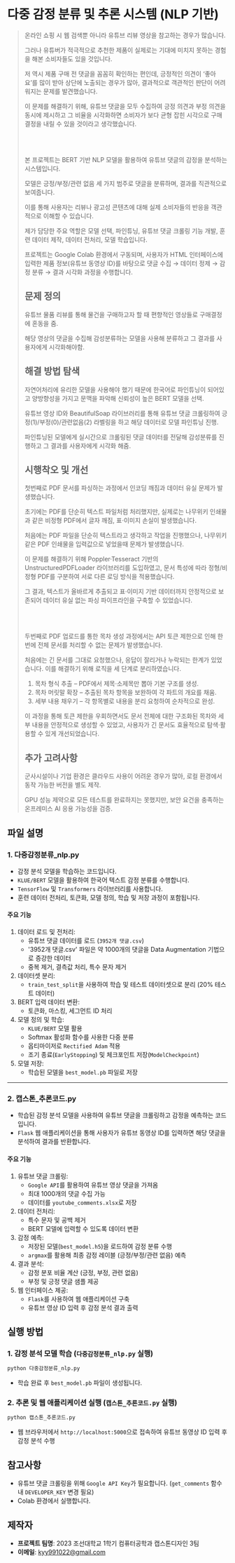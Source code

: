 # 다중 감정 분류 및 추론 시스템 (NLP 기반)

> 온라인 쇼핑 시 웹 검색뿐 아니라 유튜브 리뷰 영상을 참고하는 경우가 많습니다.
>
> 그러나 유튜버가 적극적으로 추천한 제품이 실제로는 기대에 미치지 못하는 경험을 해본 소비자들도 있을 것입니다.
>
> 저 역시 제품 구매 전 댓글을 꼼꼼히 확인하는 편인데, 긍정적인 의견이 ‘좋아요’를 많이 받아 상단에 노출되는 경우가 많아, 결과적으로 객관적인 판단이 어려워지는 문제를 발견했습니다.
>
> 이 문제를 해결하기 위해, 유튜브 댓글을 모두 수집하여 긍정 의견과 부정 의견을 동시에 제시하고 그 비율을 시각화하면 소비자가 보다 균형 잡힌 시각으로 구매 결정을 내릴 수 있을 것이라고 생각했습니다.
>
> <br><br>
>
> 본 프로젝트는 BERT 기반 NLP 모델을 활용하여 유튜브 댓글의 감정을 분석하는 시스템입니다.
>
> 모델은 긍정/부정/관련 없음 세 가지 범주로 댓글을 분류하며, 결과를 직관적으로 보여줍니다.
>
> 이를 통해 사용자는 리뷰나 광고성 콘텐츠에 대해 실제 소비자들의 반응을 객관적으로 이해할 수 있습니다.
>
> 제가 담당한 주요 역할은 모델 선택, 파인튜닝, 유튜브 댓글 크롤링 기능 개발, 훈련 데이터 제작, 데이터 전처리, 모델 학습입니다.
>
> 프로젝트는 Google Colab 환경에서 구동되며, 사용자가 HTML 인터페이스에 입력한 제품 정보(유튜브 동영상 ID)를 바탕으로 댓글 수집 → 데이터 정제 → 감정 분류 → 결과 시각화 과정을 수행합니다.
> 
> ## 문제 정의
> 유튜브 물품 리뷰를 통해 물건을 구매하고자 할 때 편향적인 영상들로 구매결정에 혼동을 줌.
> 
> 해당 영상의 댓글을 수집해 감성분류하는 모델을 사용해 분류하고 그 결과를 사용자에게 시각화해야함.
> ## 해결 방법 탐색
> 자연어처리에 유리한 모델을 사용해야 했기 때문에 한국어로 파인튜닝이 되어있고 양방향성을 가지고 문맥을 파악해 신뢰성이 높은 BERT 모델을 선택. 
> 
> 유튜브 영상 ID와 BeautifulSoap 라이브러리를 통해 유튜브 댓글 크롤링하여 긍정(1)/부정(0)/관련없음(2) 라벨링을 하고 해당 데이터로 모델 파인튜닝 진행.
> 
> 파인튜닝된 모델에게 실시간으로 크롤링된 댓글 데이터를 전달해 감성분류를 진행하고 그 결과를 사용자에게 시각화 해줌.
> ## 시행착오 및 개선
> 첫번째로 PDF 문서를 파싱하는 과정에서 인코딩 깨짐과 데이터 유실 문제가 발생했습니다.
>
> 초기에는 PDF를 단순히 텍스트 파일처럼 처리했지만, 실제로는 나무위키 인쇄물과 같은 비정형 PDF에서 글자 깨짐, 표·이미지 손실이 발생했습니다.
>
> 처음에는 PDF 파일을 단순히 텍스트라고 생각하고 작업을 진행했으나, 나무위키같은 PDF 인쇄물을 입력값으로 넣었을때 문제가 발생했습니다.
>
> 이 문제를 해결하기 위해 Poppler·Tesseract 기반의 UnstructuredPDFLoader 라이브러리를 도입하였고, 문서 특성에 따라 정형/비정형 PDF를 구분하여 서로 다른 로딩 방식을 적용했습니다.
>
> 그 결과, 텍스트가 올바르게 추출되고 표·이미지 기반 데이터까지 안정적으로 보존되어 데이터 유실 없는 파싱 파이프라인을 구축할 수 있었습니다.
>
> <br><br>
> 
> 두번째로 PDF 업로드를 통한 목차 생성 과정에서는 API 토큰 제한으로 인해 한 번에 전체 문서를 처리할 수 없는 문제가 발생했습니다.
> 
> 처음에는 긴 문서를 그대로 요청했으나, 응답이 잘리거나 누락되는 한계가 있었습니다. 이를 해결하기 위해 로직을 세 단계로 분리하였습니다.
> 
> 1. 목차 형식 추출 – PDF에서 제목·소제목만 뽑아 기본 구조를 생성.
> 2. 목차 머릿말 확장 – 추출된 목차 항목을 보완하여 각 파트의 개요를 채움.
> 3. 세부 내용 채우기 – 각 항목별로 내용을 분리 요청하여 순차적으로 완성.
>    
> 이 과정을 통해 토큰 제한을 우회하면서도 문서 전체에 대한 구조화된 목차와 세부 내용을 안정적으로 생성할 수 있었고, 사용자가 긴 문서도 효율적으로 탐색·활용할 수 있게 개선되었습니다.
> ## 추가 고려사항
> 군사시설이나 기업 환경은 클라우드 사용이 어려운 경우가 많아, 로컬 환경에서 동작 가능한 버전을 별도 제작.
> 
> GPU 성능 제약으로 모든 테스트를 완료하지는 못했지만, 보안 요건을 충족하는 온프레미스 AI 응용 가능성을 검증.



## 파일 설명

### 1. 다중감정분류\_nlp.py

- 감정 분석 모델을 학습하는 코드입니다.
- `KLUE/BERT` 모델을 활용하여 한국어 텍스트 감정 분류를 수행합니다.
- `TensorFlow` 및 `Transformers` 라이브러리를 사용합니다.
- 훈련 데이터 전처리, 토큰화, 모델 정의, 학습 및 저장 과정이 포함됩니다.

#### 주요 기능

1. 데이터 로드 및 전처리:
   - 유튜브 댓글 데이터를 로드 (`3952개 댓글.csv`)
   - '3952개 댓글.csv' 파일은 약 1000개의 댓글을 Data Augmentation 기법으로 증강한 데이터
   - 중복 제거, 결측값 처리, 특수 문자 제거
2. 데이터셋 분리:
   - `train_test_split`을 사용하여 학습 및 테스트 데이터셋으로 분리 (20% 테스트 데이터)
3. BERT 입력 데이터 변환:
   - 토큰화, 마스킹, 세그먼트 ID 처리
4. 모델 정의 및 학습:
   - `KLUE/BERT` 모델 활용
   - Softmax 활성화 함수를 사용한 다중 분류
   - 옵티마이저로 `Rectified Adam` 적용
   - 조기 종료(`EarlyStopping`) 및 체크포인트 저장(`ModelCheckpoint`)
5. 모델 저장:
   - 학습된 모델을 `best_model.pb` 파일로 저장

---

### 2. 캡스톤\_추론코드.py

- 학습된 감정 분석 모델을 사용하여 유튜브 댓글을 크롤링하고 감정을 예측하는 코드입니다.
- `Flask` 웹 애플리케이션을 통해 사용자가 유튜브 동영상 ID를 입력하면 해당 댓글을 분석하여 결과를 반환합니다.

#### 주요 기능

1. 유튜브 댓글 크롤링:
   - `Google API`를 활용하여 유튜브 영상 댓글을 가져옴
   - 최대 1000개의 댓글 수집 가능
   - 데이터를 `youtube_comments.xlsx`로 저장
2. 데이터 전처리:
   - 특수 문자 및 공백 제거
   - BERT 모델에 입력할 수 있도록 데이터 변환
3. 감정 예측:
   - 저장된 모델(`best_model.h5`)을 로드하여 감정 분류 수행
   - `argmax`를 활용해 최종 감정 레이블 (긍정/부정/관련 없음) 예측
4. 결과 분석:
   - 감정 분포 비율 계산 (긍정, 부정, 관련 없음)
   - 부정 및 긍정 댓글 샘플 제공
5. 웹 인터페이스 제공:
   - `Flask`를 사용하여 웹 애플리케이션 구축
   - 유튜브 영상 ID 입력 후 감정 분석 결과 출력

## 실행 방법

### 1. 감정 분석 모델 학습 (`다중감정분류_nlp.py` 실행)

```bash
python 다중감정분류_nlp.py
```

- 학습 완료 후 `best_model.pb` 파일이 생성됩니다.

### 2. 추론 및 웹 애플리케이션 실행 (`캡스톤_추론코드.py` 실행)

```bash
python 캡스톤_추론코드.py
```

- 웹 브라우저에서 `http://localhost:5000`으로 접속하여 유튜브 동영상 ID 입력 후 감정 분석 수행

## 참고사항

- 유튜브 댓글 크롤링을 위해 `Google API Key`가 필요합니다. (`get_comments` 함수 내 `DEVELOPER_KEY` 변경 필요)
- Colab 환경에서 실행합니다.


## 제작자

- **프로젝트 팀명**: 2023 조선대학교 1학기 컴퓨터공학과 캡스톤디자인 3팀
- **이메일**: kyy991022@gmail.com


